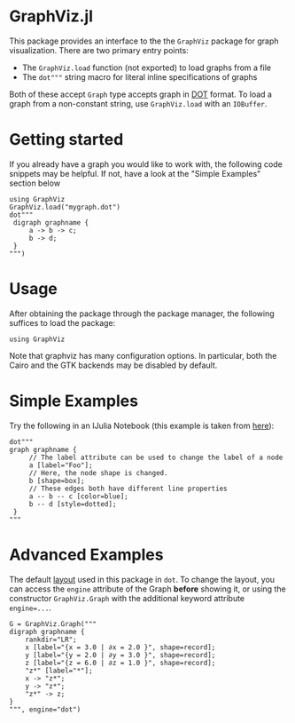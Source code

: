 # GraphViz.jl

This package provides an interface to the the `GraphViz` package for graph visualization. There are two primary entry points:
 - The `GraphViz.load` function (not exported) to load graphs from a file
 - The `dot"""` string macro for literal inline specifications of graphs

Both of these accept `Graph` type accepts graph in [DOT](http://en.wikipedia.org/wiki/DOT_(graph_description_language)) format.
To load a graph from a non-constant string, use `GraphViz.load` with an `IOBuffer`.

# Getting started
If you already have a graph you would like to work with, the following code snippets may be helpful. If not, have a look
at the "Simple Examples" section below
```
using GraphViz
GraphViz.load("mygraph.dot")
dot"""
 digraph graphname {
     a -> b -> c;
     b -> d;
 }
""")
```

# Usage

After obtaining the package through the package manager, the following suffices to load the package:

```
using GraphViz
```

Note that graphviz has many configuration options. In particular, both the Cairo and the GTK backends may be disabled
by default.

# Simple Examples
Try the following in an IJulia Notebook (this example is taken from [here](http://en.wikipedia.org/wiki/DOT_(graph_description_language))):

```
dot"""
graph graphname {
     // The label attribute can be used to change the label of a node
     a [label="Foo"];
     // Here, the node shape is changed.
     b [shape=box];
     // These edges both have different line properties
     a -- b -- c [color=blue];
     b -- d [style=dotted];
 }
"""
```

# Advanced Examples

The default [layout](https://graphviz.org/docs/layouts/) used in this package in `dot`.
To change the layout, you can access the `engine` attribute of the Graph **before** showing it, or using the constructor `GraphViz.Graph` with the additional keyword attribute `engine=...`.

```
G = GraphViz.Graph("""
digraph graphname {
    rankdir="LR";
    x [label="{x = 3.0 | ∂x = 2.0 }", shape=record];
    y [label="{y = 2.0 | ∂y = 3.0 }", shape=record];
    z [label="{z = 6.0 | ∂z = 1.0 }", shape=record];
    "z*" [label="*"];
    x -> "z*";
    y -> "z*";
    "z*" -> z;
}
""", engine="dot")
```
